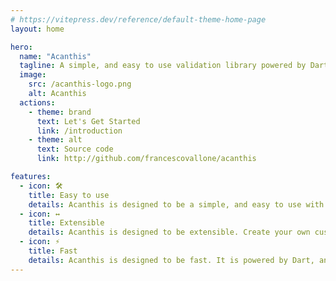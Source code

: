 ```yaml
---
# https://vitepress.dev/reference/default-theme-home-page
layout: home

hero:
  name: "Acanthis"
  tagline: A simple, and easy to use validation library powered by Dart
  image:
    src: /acanthis-logo.png
    alt: Acanthis
  actions:
    - theme: brand
      text: Let's Get Started
      link: /introduction
    - theme: alt
      text: Source code
      link: http://github.com/francescovallone/acanthis

features:
  - icon: 🛠️
    title: Easy to use
    details: Acanthis is designed to be a simple, and easy to use with a gentle learning curve.
  - icon: ↔️
    title: Extensible
    details: Acanthis is designed to be extensible. Create your own custom validators, and use them in your schemas.
  - icon: ⚡
    title: Fast
    details: Acanthis is designed to be fast. It is powered by Dart, and is designed to be as fast as possible.
---
```


